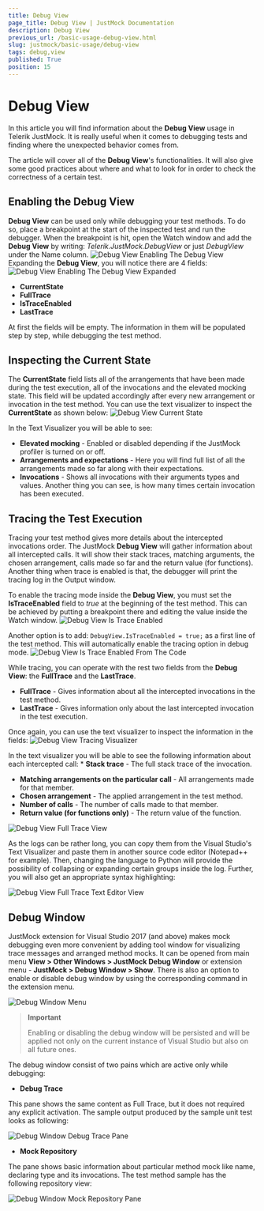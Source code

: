 ```yaml
---
title: Debug View
page_title: Debug View | JustMock Documentation
description: Debug View
previous_url: /basic-usage-debug-view.html
slug: justmock/basic-usage/debug-view
tags: debug,view
published: True
position: 15
---
```


# Debug View

In this article you will find information about the __Debug View__ usage in Telerik JustMock. It is really useful when it comes to debugging tests and finding where the unexpected behavior comes from.

The article will cover all of the __Debug View__'s functionalities. It will also give some good practices about where and what to look for in order to check the correctness of a certain test.

## Enabling the Debug View
__Debug View__ can be used only while debugging your test methods. To do so, place a breakpoint at the start of the inspected test and run the debugger. When the breakpoint is hit, open the Watch window and add the __Debug View__ by writing: *Telerik.JustMock.DebugView* or just *DebugView* under the Name column.
![Debug View Enabling The Debug View](images/DebugView_EnablingTheDebugView.png)
Expanding the __Debug View__, you will notice there are 4 fields:
![Debug View Enabling The Debug View Expanded](images/DebugView_EnablingTheDebugViewExpanded.png)
* __CurrentState__
* __FullTrace__
* __IsTraceEnabled__
* __LastTrace__

At first the fields will be empty. The information in them will be populated step by step, while debugging the test method.

## Inspecting the Current State
The __CurrentState__ field lists all of the arrangements that have been made during the test execution, all of the invocations and the elevated mocking state. This field will be updated accordingly after every new arrangement or invocation in the test method. You can use the text visualizer to inspect the __CurrentState__ as shown below:
![Debug View Current State](images/DebugView_CurrentState.png)

In the Text Visualizer you will be able to see: 
* __Elevated mocking__ - Enabled or disabled depending if the JustMock profiler is turned on or off. 
* __Arrangements and expectations__ - Here you will find full list of all the arrangements made so far along with their expectations. 
* __Invocations__ - Shows all invocations with their arguments types and values. Another thing you can see, is how many times certain invocation has been executed. 


## Tracing the Test Execution
Tracing your test method gives more details about the intercepted invocations order. The JustMock __Debug View__ will gather information about all intercepted calls. It will show their stack traces, matching arguments, the chosen arrangement, calls made so far and the return value (for functions). Another thing when trace is enabled is that, the debugger will print the tracing log in the Output window.

To enable the tracing mode inside the __Debug View__, you must set the __IsTraceEnabled__ field to *true* at the beginning of the test method. This can be achieved by putting a breakpoint there and editing the value inside the Watch window.
![Debug View Is Trace Enabled](images/DebugView_IsTraceEnabled.png)

Another option is to add: `DebugView.IsTraceEnabled = true;` as a first line of the test method. This will automatically enable the tracing option in debug mode.
![Debug View Is Trace Enabled From The Code](images/DebugView_IsTraceEnabledFromTheCode.png)

While tracing, you can operate with the rest two fields from the __Debug View__: the __FullTrace__ and the __LastTrace__. 
* __FullTrace__ - Gives information about all the intercepted invocations in the test method. 
* __LastTrace__ - Gives information only about the last intercepted invocation in the test execution. 

Once again, you can use the text visualizer to inspect the information in the fields:
![Debug View Tracing Visualizer](images/DebugView_TracingVisualizer.png)

In the text visualizer you will be able to see the following information about each intercepted call: * __Stack trace__ - The full stack trace of the invocation. 
* __Matching arrangements on the particular call__ - All arrangements made for that member. 
* __Chosen arrangement__ - The applied arrangement in the test method. 
* __Number of calls__ - The number of calls made to that member. 
* __Return value (for functions only)__ - The return value of the function. 

![Debug View Full Trace View](images/DebugView_FullTraceView.png)

As the logs can be rather long, you can copy them from the Visual Studio's Text Visualizer and paste them in another source code editor (Notepad++ for example). Then, changing the language to Python will provide the possibility of collapsing or expanding certain groups inside the log. Further, you will also get an appropriate syntax highlighting:

![Debug View Full Trace Text Editor View](images/DebugView_FullTraceTextEditorView.png)

## Debug Window

JustMock extension for Visual Studio 2017 (and above) makes mock debugging even more convenient by adding tool window for visualizing trace messages and arranged method mocks. It can be opened from main menu __View > Other Windows > JustMock Debug Window__ or extension menu - __JustMock > Debug Window > Show__. There is also an option to enable or disable debug window by using the corresponding command in the extension menu.

![Debug Window Menu](images/DebugWindow_Menu.png)

> **Important**
>
>Enabling or disabling the debug window will be persisted and will be applied not only on the current instance of Visual Studio but also on all future ones.

The debug window consist of two pains which are active only while debugging:

* __Debug Trace__

This pane shows the same content as Full Trace, but it does not required any explicit activation. The sample output produced by the sample unit test looks as following:

![Debug Window Debug Trace Pane](images/DebugWindow_DebugTrace.png)

* __Mock Repository__

The pane shows basic information about particular method mock like name, declaring type and its invocations. The test method sample has the following repository view:

![Debug Window Mock Repository Pane](images/DebugWindow_MockRepository.png)